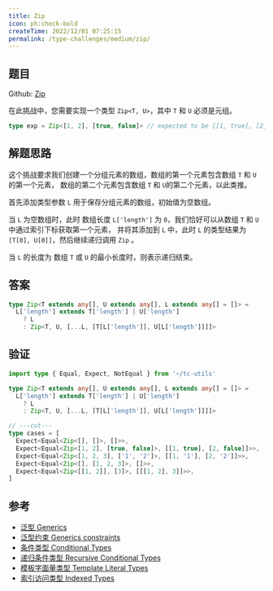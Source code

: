 ```yaml
---
title: Zip
icon: ph:check-bold
createTime: 2022/12/01 07:25:15
permalink: /type-challenges/medium/zip/
---
```


## 题目

Github: [Zip](https://github.com/type-challenges/type-challenges/blob/main/questions/04471-medium-zip/)

在此挑战中，您需要实现一个类型 `Zip<T, U>`，其中 `T` 和 `U` 必须是元组。

```ts
type exp = Zip<[1, 2], [true, false]> // expected to be [[1, true], [2, false]]
```

## 解题思路

这个挑战要求我们创建一个分组元素的数组，数组的第一个元素包含数组 `T` 和 `U` 的第一个元素，
数组的第二个元素包含数组 `T` 和 `U`的第二个元素，以此类推。

首先添加类型参数 `L` 用于保存分组元素的数组，初始值为空数组。

当 `L` 为空数组时，此时 数组长度 `L['length']` 为 `0`，我们恰好可以从数组 `T` 和 `U` 中通过索引下标获取第一个元素，
并将其添加到 `L` 中，此时 `L` 的类型结果为 `[T[0], U[0]]`，然后继续递归调用 `Zip` 。

当 `L` 的长度为 数组 `T` 或 `U` 的最小长度时，则表示递归结束。

## 答案

```ts
type Zip<T extends any[], U extends any[], L extends any[] = []> =
  L['length'] extends T['length'] | U['length']
    ? L
    : Zip<T, U, [...L, [T[L['length']], U[L['length']]]]>
```

## 验证

```ts twoslash
import type { Equal, Expect, NotEqual } from '~/tc-utils'

type Zip<T extends any[], U extends any[], L extends any[] = []> =
  L['length'] extends T['length'] | U['length']
    ? L
    : Zip<T, U, [...L, [T[L['length']], U[L['length']]]]>

// ---cut---
type cases = [
  Expect<Equal<Zip<[], []>, []>>,
  Expect<Equal<Zip<[1, 2], [true, false]>, [[1, true], [2, false]]>>,
  Expect<Equal<Zip<[1, 2, 3], ['1', '2']>, [[1, '1'], [2, '2']]>>,
  Expect<Equal<Zip<[], [1, 2, 3]>, []>>,
  Expect<Equal<Zip<[[1, 2]], [3]>, [[[1, 2], 3]]>>,
]
```

## 参考

- [泛型 Generics](https://www.typescriptlang.org/docs/handbook/2/generics.html)
- [泛型约束 Generics constraints](https://www.typescriptlang.org/docs/handbook/2/generics.html#generic-constraints)
- [条件类型 Conditional Types](https://www.typescriptlang.org/docs/handbook/2/conditional-types.html)
- [递归条件类型 Recursive Conditional Types](https://www.typescriptlang.org/docs/handbook/release-notes/typescript-4-1.html#recursive-conditional-types)
- [模板字面量类型 Template Literal Types](https://www.typescriptlang.org/docs/handbook/2/template-literal-types.html)
- [索引访问类型 Indexed Types](https://www.typescriptlang.org/docs/handbook/2/indexed-access-types.html)
